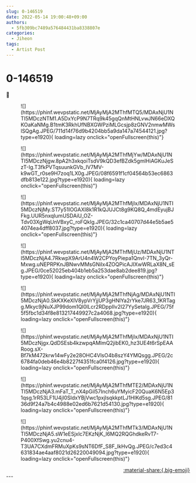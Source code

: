```yaml
---
slug: 0-146519
date: 2022-05-14 19:00:48+09:00
authors:
  - 5fb309bc7489a576484431ba8338807e
categories:
  - Jiheon
tags:
  - Artist Post
---
```


# 0-146519

<div class="post-container" markdown="1">
<div class="content-container md-sidebar__scrollwrap" markdown="1">

🎂
<figure markdown="1">
![](https://phinf.wevpstatic.net/MjAyMjA2MThfMTQ5/MDAxNjU1NTI5MDczNTM1.A5DxYcP9N7TRq9k45gqQnMtHNLvwJN66eDXQKOaKaNMg.B1tmK3RkhUfNBXGWPziMLGcsjp8zGNV2nmwMWslSQgAg.JPEG/711d14f76d9b4204bb5a9da147a74544121.jpg?type=e1920){ loading=lazy onclick="openFullscreen(this)"}
</figure>

<figure markdown="1">
![](https://phinf.wevpstatic.net/MjAyMjA2MThfMjYw/MDAxNjU1NTI5MDczNjgw.8pA2h3xkqoiTsdV9kQD3efBZdk5gmlHiAGKuJeSzT-Ig.T3fkPVTqsuunkGVb_IV7MV-k9wGT_r0se9H7zoq1LX0g.JPEG/08f6591f1cf04564b53ec6863dfb813e122.jpg?type=e1920){ loading=lazy onclick="openFullscreen(this)"}
</figure>

<figure markdown="1">
![](https://phinf.wevpstatic.net/MjAyMjA2MThfMjIx/MDAxNjU1NTI5MDczNjMy.ST7y51IOGAXI8k1R1kQJUJCt8g9KQ8Q_4mdEyujBJFkg.UUR5nxqIumUSDAiU_OZ-Tdv03XgWqUnVBxyC_roFQkIg.JPEG/32c1ca40707d44e5b5ae54074ea4dff8037.jpg?type=e1920){ loading=lazy onclick="openFullscreen(this)"}
</figure>

<figure markdown="1">
![](https://phinf.wevpstatic.net/MjAyMjA2MThfMjUz/MDAxNjU1NTI5MDczNjA4.7RkwpX9ArU4n4W2CPYoyPiepa1QnvI-7TN_3yQr-Mxwg.uNEPRPKnJBNwvMMsGNiIx4ZOQPicAJIXwWRLaX8N_sEg.JPEG/0ce52025eb404b1eb5a253dae8ab2dee819.jpg?type=e1920){ loading=lazy onclick="openFullscreen(this)"}
</figure>

<figure markdown="1">
![](https://phinf.wevpstatic.net/MjAyMjA2MThfNjAg/MDAxNjU1NTI5MDczNjA0.SkKXKeXlV8ypVrYjjUP3gHNlYa2rYke7JR63_1KRTagg.Mkyc9jNuXJP99dom1Ql0lLcr2RDppIIv2I27YySetaIg.JPEG/75f5f5fbc1d34f8e813217449927c2a4068.jpg?type=e1920){ loading=lazy onclick="openFullscreen(this)"}
</figure>

<figure markdown="1">
![](https://phinf.wevpstatic.net/MjAyMjA2MThfMjIx/MDAxNjU1NTI5MDczNjgx.QdDSEsb4kzwpqAMlmQ2jibEK0_hz3UE4t6rSpEAARoog.sX-Bf7kM472krw14wFy2e28OHC4VlsO4b8szY4YMQsgg.JPEG/2c6784fa0deb46e4b8227f4351fca0f4126.jpg?type=e1920){ loading=lazy onclick="openFullscreen(this)"}
</figure>

<figure markdown="1">
![](https://phinf.wevpstatic.net/MjAyMjA2MThfMTE2/MDAxNjU1NTI5MDczNjA3.mFaT_T_nX4pGil57Inch6uYMyicF20QuaK6N5Ep31qsg.1rR53LF1U4jI0SldxYBjVwc1pxjlsqkkptLJ1HIKd5sg.JPEG/8136d9f24a7b4c4988e02ed6b7621d54130.jpg?type=e1920){ loading=lazy onclick="openFullscreen(this)"}
</figure>

<figure markdown="1">
![](https://phinf.wevpstatic.net/MjAyMjA2MThfMTk3/MDAxNjU1NTI5MDczNjA5.sW1eESjxlc7EKzNjK_l6MQ2RQGhdkeRvT7-P400XfSwg.yu2cnu4-T3UA7CXdmFRMuXpKs9sNT6DfF_S8F_IkHvQg.JPEG/c7ed3c4631834ae4aaf8021d26220049094.jpg?type=e1920){ loading=lazy onclick="openFullscreen(this)"}
</figure>


</div>
</div>

<div style="text-align: right;" markdown="1">
<a href="https://weverse.io/fromis9/artist/0-146519" style="text-align: right;">:material-share:{.big-emoji}</a>
</div>
---
